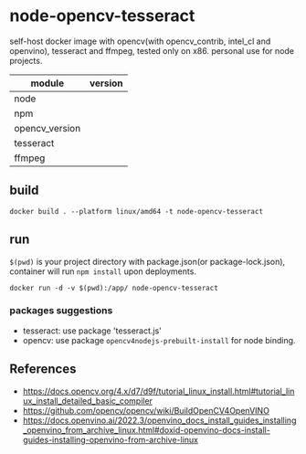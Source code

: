 # node-opencv-tesseract
self-host docker image with opencv(with opencv_contrib, intel_cl and openvino), tesseract and ffmpeg, tested only on x86.
personal use for node projects.

| module         | version |
|----------------|---------|
| node           |         |
| npm            |         |
| opencv_version |         |
| tesseract      |         |
| ffmpeg         |         |

## build

```shell
docker build . --platform linux/amd64 -t node-opencv-tesseract
```

## run

`$(pwd)` is your project directory with package.json(or package-lock.json), container will run `npm install` upon deployments.

```shell
docker run -d -v $(pwd):/app/ node-opencv-tesseract
```

### packages suggestions

- tesseract: use package 'tesseract.js'
- opencv: use package `opencv4nodejs-prebuilt-install` for node binding.

## References

- https://docs.opencv.org/4.x/d7/d9f/tutorial_linux_install.html#tutorial_linux_install_detailed_basic_compiler
- https://github.com/opencv/opencv/wiki/BuildOpenCV4OpenVINO
- https://docs.openvino.ai/2022.3/openvino_docs_install_guides_installing_openvino_from_archive_linux.html#doxid-openvino-docs-install-guides-installing-openvino-from-archive-linux
